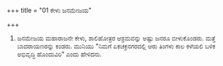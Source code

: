 +++
title = "01 ಕೇಳು ಜನಮೇಜಯ"

+++
1. ಜನಮೇಜಯ ಮಹಾರಾಜನೇ ಕೇಳು, ಶಾಲಿಹೋತ್ರರ ಆಶ್ರಮವನ್ನು ಅಷ್ಟು ಜನರೂ ಬೀಳುಕೊಂಡರು. ಮತ್ತೆ ಬಾದರಾಯಣರನ್ನು ಕಂಡರು. ಮುನಿಯು "ನಿಮಗೆ ಏಕಚಕ್ರನಗರದಲ್ಲಿ ಆರು ತಿಂಗಳು ಕಾಲ ಕಳೆಯಲಿ ಬಳಿಕ ಅಭಿವೃದ್ಧಿ ಹೊಂದುವಿರಿ" ಎಂದು ಹೇಳಿದನು.